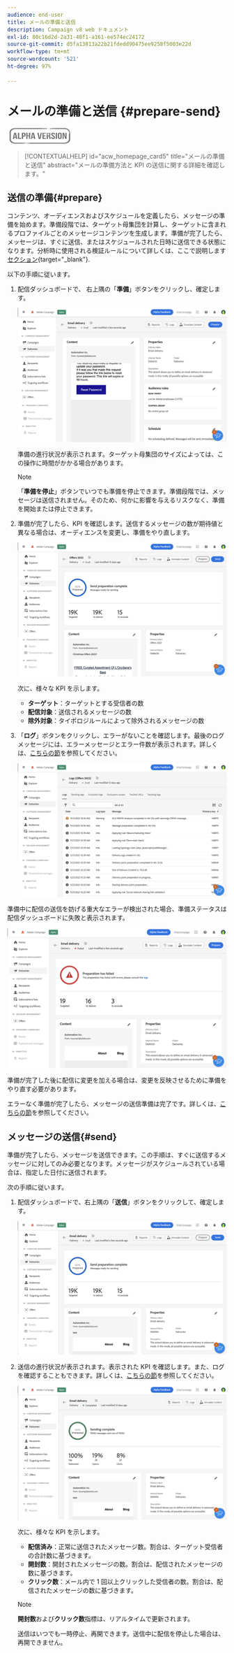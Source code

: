 ```yaml
---
audience: end-user
title: メールの準備と送信
description: Campaign v8 web ドキュメント
exl-id: 80c16d2d-2a31-48f1-a161-ee574ec24172
source-git-commit: d5fa13813a22b21fdedd90475ee9258f5003e22d
workflow-type: tm+mt
source-wordcount: '521'
ht-degree: 97%

---
```


# メールの準備と送信 {#prepare-send}

![](../assets/do-not-localize/badge.png)

>[!CONTEXTUALHELP]
>id="acw_homepage_card5"
>title="メールの準備と送信"
>abstract="メールの準備方法と KPI の送信に関する詳細を確認します。"

<!--

	show how to prepare and send the email + the live kpis in the dashboard

like acc when preparation, target calculated then send
real time KPIs, not in AJO. similar to ACS.
exclusion logs, causes
-->

<!--
send also KPIs
-->

## 送信の準備{#prepare}

コンテンツ、オーディエンスおよびスケジュールを定義したら、メッセージの準備を始めます。準備段階では、ターゲット母集団を計算し、ターゲットに含まれるプロファイルごとのメッセージコンテンツを生成します。準備が完了したら、メッセージは、すぐに送信、またはスケジュールされた日時に送信できる状態になります。分析時に使用される検証ルールについて詳しくは、ここで説明します [セクション](https://experienceleague.adobe.com/docs/campaign-classic/using/sending-messages/key-steps-when-creating-a-delivery/steps-validating-the-delivery.html?lang=ja#validation-process-with-typologies){target="_blank"}.

以下の手順に従います。

1. 配信ダッシュボードで、 右上隅の「**準備**」ボタンをクリックし、確定します。

   ![](assets/prepare.png)

   準備の進行状況が表示されます。ターゲット母集団のサイズによっては、この操作に時間がかかる場合があります。

   >[!NOTE]
   >
   >「**準備を停止**」ボタンでいつでも準備を停止できます。準備段階では、メッセージは送信されません。そのため、何かに影響を与えるリスクなく、準備を開始または停止できます。

1. 準備が完了したら、KPI を確認します。送信するメッセージの数が期待値と異なる場合は、オーディエンスを変更し、準備をやり直します。

   ![](assets/prepare2.png)

   次に、様々な KPI を示します。

   * **ターゲット**：ターゲットとする受信者の数
   * **配信対象**：送信されるメッセージの数
   * **除外対象**：タイポロジルールによって除外されるメッセージの数

1. 「**ログ**」ボタンをクリックし、エラーがないことを確認します。最後のログメッセージには、エラーメッセージとエラー件数が表示されます。詳しくは、[こちらの節](delivery-logs.md)を参照してください。

   ![](assets/prepare-logs.png)

準備中に配信の送信を妨げる重大なエラーが検出された場合、準備ステータスは配信ダッシュボードに失敗と表示されます。

![](assets/prepare-error.png)

準備が完了した後に配信に変更を加える場合は、変更を反映させるために準備をやり直す必要があります。

エラーなく準備が完了したら、メッセージの送信準備は完了です。詳しくは、[こちらの節](#send)を参照してください。

## メッセージの送信{#send}

準備が完了したら、メッセージを送信できます。この手順は、すぐに送信するメッセージに対してのみ必要となります。メッセージがスケジュールされている場合は、指定した日付に送信されます。

次の手順に従います。

1. 配信ダッシュボードで、右上隅の「**送信**」ボタンをクリックして、確定します。

   ![](assets/send.png)

1. 送信の進行状況が表示されます。表示された KPI を確認します。また、ログを確認することもできます。詳しくは、[こちらの節](delivery-logs.md)を参照してください。

   ![](assets/send2.png)

   次に、様々な KPI を示します。

   * **配信済み**：正常に送信されたメッセージ数。割合は、ターゲット受信者の合計数に基づきます。
   * **開封数**：開封されたメッセージの数。割合は、配信されたメッセージの数に基づきます。
   * **クリック数**：メール内で 1 回以上クリックした受信者の数。割合は、配信されたメッセージの数に基づきます。

   >[!NOTE]
   >
   >**開封数**&#x200B;および&#x200B;**クリック数**&#x200B;指標は、リアルタイムで更新されます。

   送信はいつでも一時停止、再開できます。送信中に配信を停止した場合は、再開できません。
